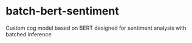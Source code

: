 # batch-bert-sentiment
Custom cog model based on BERT designed for sentiment analysis with batched inference
